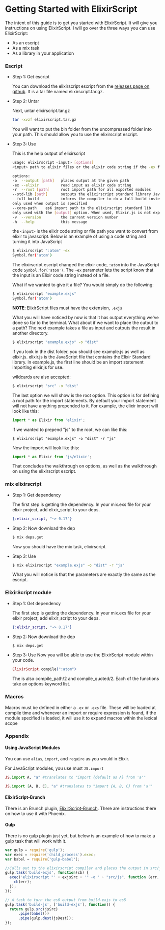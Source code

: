 # Getting Started with ElixirScript


The intent of this guide is to get you started with ElixirScript. It will give you instructions on using ElixirScript. I will go over the three ways you can use ElixirScript:

* As an escript
* As a mix task
* As a library in your application

### Escript

* Step 1: Get escript

    You can download the elixirscript escript from the [releases page on github](https://github.com/bryanjos/elixirscript/releases). It is a tar file named elixirscript.tar.gz.

* Step 2: Untar

    Next, untar elixirscript.tar.gz

    ```bash
    tar -xvzf elixirscript.tar.gz
    ```

    You will want to put the bin folder from the uncompressed folder into your path. This should allow you to use the elixirscript escript.

* Step 3: Use

    This is the help output of elixirscript

    ```bash
    usage: elixirscript <input> [options]
    <input> path to elixir files or the elixir code string if the -ex flag is used

    options:
    -o  --output [path]   places output at the given path
    -ex --elixir          read input as elixir code string
    -r  --root [path]     root import path for all exported modules
    --std-lib [path]      outputs the elixirscript standard library JavaScript files to the specified path
    --full-build          informs the compiler to do a full build instead of an incremental one
    only used when output is specified
    --core-path    es6 import path to the elixirscript standard lib
    only used with the [output] option. When used, Elixir.js is not exported
    -v  --version         the current version number
    -h  --help            this message
    ```

    the `<input>` is the elixir code string or file path you want to convert from elixir to javascript. Below is an example of using a code string and turning it into JavaScript

    ```bash
    $ elixirscript ":atom" -ex
    Symbol.for('atom')
    ```

    The elixirscript escript changed the elixir code, `:atom` into the JavaScript code `Symbol.for('atom')`. The `-ex` parameter lets the script know that the input is an Elixir code string instead of a file.

    What if we wanted to give it a file? You would simply do the following:

    ```bash
    $ elixirscript "example.exjs"
    Symbol.for('atom')
    ```

    **NOTE**: ElixirScript files must have the extension, `.exjs`

    What you will have noticed by now is that it has output everything we've done so far to the terminal. What about if we want to place the output to a path? The next example takes a file as input and outputs the result in another directory.

    ```bash
    $ elixirscript "example.exjs" -o "dist"
    ```

    If you look in the dist folder, you should see example.js as well as elixir.js. elixir.js is the JavaScript file that contains the Elixir Standard library. In example.js, the first line should be an import statement importing elixir.js for use.

    wildcards are also accepted:

    ```bash
    $ elixirscript "src" -o "dist"
    ```

    The last option we will show is the root option. This option is for defining a root path for the import statements. By default your import statement will not have anything prepended to it. For example, the elixir import will look like this:

    ```javascript
    import * as Elixir from 'elixir';
    ```

    If we wanted to prepend "js" to the root, we can like this:

    ```
    $ elixirscript "example.exjs" -o "dist" -r "js"
    ```

    Now the import will look like this:

    ```javascript
    import * as Elixir from 'js/elixir';
    ```

    That concludes the walkthrough on options, as well as the walkthrough on using the elixirscript escript.

### mix elixirscript

* Step 1: Get dependency

    The first step is getting the dependency. In your mix.exs file for your elixir project, add elixir_script to your deps.

    ```elixir
    {:elixir_script, "~> 0.17"}
    ```

* Step 2: Now download the dep

    ```bash
    $ mix deps.get
    ```

    Now you should have the mix task, elixirscript.

* Step 3: Use
    ```bash
    $ mix elixirscript "example.exjs" -o "dist" -r "js"
    ```

    What you will notice is that the parameters are exactly the same as the escript.

### ElixirScript module
* Step 1: Get dependency

    The first step is getting the dependency. In your mix.exs file for your elixir project, add elixir_script to your deps.

    ```elixir
    {:elixir_script, "~> 0.17"}
    ```

* Step 2: Now download the dep

    ```bash
    $ mix deps.get
    ```

* Step 3: Use
    Now you will be able to use the ElixirScript module within your code.

    ```elixir
    ElixirScript.compile(":atom")
    ```

    The is also compile_path/2 and compile_quoted/2. Each of the functions take an options keyword list.


### Macros
Macros must be defined in either a `.ex` or `.exs` file. These will be loaded at compile time and
whenever an import or require expression is found, if the module specified is loaded, it will use it to expand macros within the lexical scope


### Appendix

#### Using JavaScript Modules

You can use `alias`, `import`, and `require` as you would in Elixir.

For JavaScript modules, you use must `JS.import`

```elixir
JS.import A, "a" #translates to "import {default as A} from 'a'"

JS.import [A, B, C], "a" #translates to "import {A, B, C} from 'a'"
```


#### ElixirScript-Brunch

There is an Brunch plugin, [ElixirScript-Brunch](https://www.npmjs.com/package/elixirscript-brunch).
There are instructions there on how to use it with Phoenix.

#### Gulp

There is no gulp plugin just yet, but below is an example of how to make a gulp
task that will work with it.

```javascript
var gulp = require('gulp');
var exec = require('child_process').exec;
var babel = require('gulp-babel');

//Calls out to the elixirscript compiler and places the output in src/js
gulp.task('build-exjs', function(cb) {
  exec('elixirscript "' + exjsSrc + '" -o ' + "src/js", function (err, stdout, stderr) {
    cb(err);
  });
});

// A task to turn the es6 output from build-exjs to es5
gulp.task('build-js', ['build-exjs'], function() {
  return gulp.src(jsSrc)
      .pipe(babel())
      .pipe(gulp.dest(jsDest));
});
```
